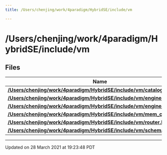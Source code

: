 ```yaml
---
title: /Users/chenjing/work/4paradigm/HybridSE/include/vm

---
```


# /Users/chenjing/work/4paradigm/HybridSE/include/vm

## Files

| Name           |
| -------------- |
| **[/Users/chenjing/work/4paradigm/HybridSE/include/vm/catalog.h](/Files/catalog_8h.md#file-catalog.h)**  |
| **[/Users/chenjing/work/4paradigm/HybridSE/include/vm/engine.h](/Files/engine_8h.md#file-engine.h)**  |
| **[/Users/chenjing/work/4paradigm/HybridSE/include/vm/engine_context.h](/Files/engine__context_8h.md#file-engine_context.h)**  |
| **[/Users/chenjing/work/4paradigm/HybridSE/include/vm/mem_catalog.h](/Files/mem__catalog_8h.md#file-mem_catalog.h)**  |
| **[/Users/chenjing/work/4paradigm/HybridSE/include/vm/router.h](/Files/router_8h.md#file-router.h)**  |
| **[/Users/chenjing/work/4paradigm/HybridSE/include/vm/schemas_context.h](/Files/schemas__context_8h.md#file-schemas_context.h)**  |






-------------------------------

Updated on 28 March 2021 at 19:23:48 PDT
